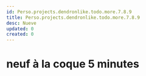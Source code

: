 ```yaml
---
id: Perso.projects.dendronlike.todo.more.7.8.9
title: Perso.projects.dendronlike.todo.more.7.8.9
desc: Nueve
updated: 0
created: 0
---
```

# neuf à la coque 5 minutes
